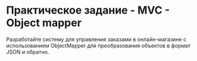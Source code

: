 # Практическое задание - MVC - Object mapper

Разработайте систему для управления заказами в онлайн-магазине с использованием ObjectMapper для преобразования объектов в формат JSON и обратно.
